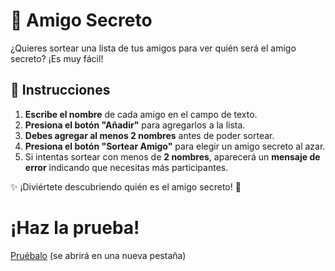 # 🎁 Amigo Secreto  

¿Quieres sortear una lista de tus amigos para ver quién será el amigo secreto? ¡Es muy fácil!  

## 📌 Instrucciones  

1. **Escribe el nombre** de cada amigo en el campo de texto.  
2. **Presiona el botón "Añadir"** para agregarlos a la lista.  
3. **Debes agregar al menos 2 nombres** antes de poder sortear.  
4. **Presiona el botón "Sortear Amigo"** para elegir un amigo secreto al azar.  
5. Si intentas sortear con menos de **2 nombres**, aparecerá un **mensaje de error** indicando que necesitas más participantes.  

✨ ¡Diviértete descubriendo quién es el amigo secreto! 🎉  

# ¡Haz la prueba!
[Pruébalo](https://amigo-secreto-ecru-eight.vercel.app/) (se abrirá en una nueva pestaña)
